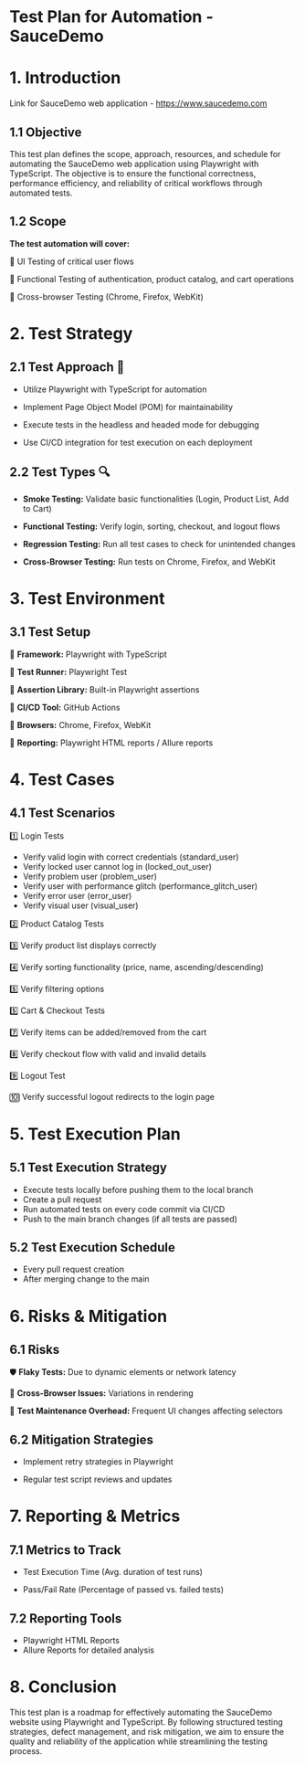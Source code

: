 # Test Plan for Automation - SauceDemo

# 1. Introduction
Link for SauceDemo web application - https://www.saucedemo.com

## 1.1 Objective

This test plan defines the scope, approach, resources, and schedule for automating the SauceDemo web application using Playwright with TypeScript. The objective is to ensure the functional correctness, performance efficiency, and reliability of critical workflows through automated tests.

## 1.2 Scope

**The test automation will cover:**

🔗 UI Testing of critical user flows

🔗 Functional Testing of authentication, product catalog, and cart operations

🔗 Cross-browser Testing (Chrome, Firefox, WebKit)

# 2. Test Strategy

## 2.1 Test Approach 🎯 

- Utilize Playwright with TypeScript for automation

- Implement Page Object Model (POM) for maintainability

- Execute tests in the headless and headed mode for debugging

- Use CI/CD integration for test execution on each deployment

## 2.2 Test Types 🔍

- **Smoke Testing:** Validate basic functionalities (Login, Product List, Add to Cart)

- **Functional Testing:** Verify login, sorting, checkout, and logout flows

- **Regression Testing:** Run all test cases to check for unintended changes

- **Cross-Browser Testing:** Run tests on Chrome, Firefox, and WebKit

# 3. Test Environment

## 3.1 Test Setup

📄 **Framework:** Playwright with TypeScript

📄 **Test Runner:** Playwright Test

📄 **Assertion Library:** Built-in Playwright assertions

📄 **CI/CD Tool:** GitHub Actions

📄 **Browsers:** Chrome, Firefox, WebKit

📄 **Reporting:** Playwright HTML reports / Allure reports

# 4. Test Cases

## 4.1 Test Scenarios

1️⃣ Login Tests 
- Verify valid login with correct credentials (standard_user)
- Verify locked user cannot log in (locked_out_user)
- Verify problem user (problem_user)
- Verify user with performance glitch (performance_glitch_user)
- Verify error user (error_user)
- Verify visual user (visual_user)

2️⃣ Product Catalog Tests

3️⃣ Verify product list displays correctly

4️⃣ Verify sorting functionality (price, name, ascending/descending)

5️⃣ Verify filtering options

5️⃣ Cart & Checkout Tests

7️⃣ Verify items can be added/removed from the cart

8️⃣ Verify checkout flow with valid and invalid details

9️⃣ Logout Test

🔟 Verify successful logout redirects to the login page

# 5. Test Execution Plan

## 5.1 Test Execution Strategy

- Execute tests locally before pushing them to the local branch
- Create a pull request
- Run automated tests on every code commit via CI/CD
- Push to the main branch changes (if all tests are passed)

## 5.2 Test Execution Schedule

- Every pull request creation
- After merging change to the main

# 6. Risks & Mitigation

## 6.1 Risks

🛡️ **Flaky Tests:** Due to dynamic elements or network latency

🔄 **Cross-Browser Issues:** Variations in rendering

🔧 **Test Maintenance Overhead:** Frequent UI changes affecting selectors

## 6.2 Mitigation Strategies

- Implement retry strategies in Playwright

- Regular test script reviews and updates

# 7. Reporting & Metrics

## 7.1 Metrics to Track

- Test Execution Time (Avg. duration of test runs)

- Pass/Fail Rate (Percentage of passed vs. failed tests)

## 7.2 Reporting Tools

- Playwright HTML Reports
- Allure Reports for detailed analysis

# 8. Conclusion

This test plan is a roadmap for effectively automating the SauceDemo website using Playwright and TypeScript. By following structured testing strategies, defect management, and risk mitigation, we aim to ensure the quality and reliability of the application while streamlining the testing process.
